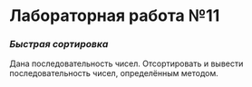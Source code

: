 # Лабораторная работа №11
### _Быстрая сортировка_
Дана последовательность чисел. Отсортировать и вывести последовательность чисел, определённым методом.